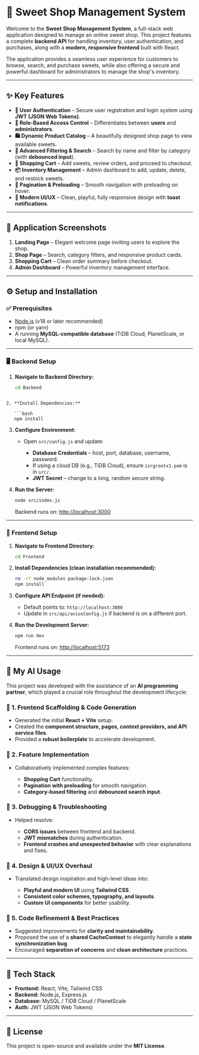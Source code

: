 
# 🍬 Sweet Shop Management System

Welcome to the **Sweet Shop Management System**, a full-stack web application designed to manage an online sweet shop. This project features a complete **backend API** for handling inventory, user authentication, and purchases, along with a **modern, responsive frontend** built with React.

The application provides a seamless user experience for customers to browse, search, and purchase sweets, while also offering a secure and powerful dashboard for administrators to manage the shop's inventory.

---

## ✨ Key Features

- **🔐 User Authentication** – Secure user registration and login system using **JWT (JSON Web Tokens)**.  
- **👥 Role-Based Access Control** – Differentiates between **users** and **administrators**.  
- **🛍 Dynamic Product Catalog** – A beautifully designed shop page to view available sweets.  
- **🔎 Advanced Filtering & Search** – Search by name and filter by category (with **debounced input**).  
- **🛒 Shopping Cart** – Add sweets, review orders, and proceed to checkout.  
- **📦 Inventory Management** – Admin dashboard to add, update, delete, and restock sweets.  
- **📑 Pagination & Preloading** – Smooth navigation with preloading on hover.  
- **🎨 Modern UI/UX** – Clean, playful, fully responsive design with **toast notifications**.  

---

## 📸 Application Screenshots

1. **Landing Page** – Elegant welcome page inviting users to explore the shop.  
2. **Shop Page** – Search, category filters, and responsive product cards.  
3. **Shopping Cart** – Clean order summary before checkout.  
4. **Admin Dashboard** – Powerful inventory management interface.  

---

## ⚙️ Setup and Installation

### ✅ Prerequisites
- [Node.js](https://nodejs.org/) (v18 or later recommended)  
- npm (or yarn)  
- A running **MySQL-compatible database** (TiDB Cloud, PlanetScale, or local MySQL).  

---

### 🖥 Backend Setup

1. **Navigate to Backend Directory:**
   ```bash
   cd Backend
```

2. **Install Dependencies:**

   ```bash
   npm install
   ```

3. **Configure Environment:**

   * Open `src/config.js` and update:

     * **Database Credentials** – host, port, database, username, password.
     * If using a cloud DB (e.g., TiDB Cloud), ensure `isrgrootx1.pem` is in `src/`.
     * **JWT Secret** – change to a long, random secure string.

4. **Run the Server:**

   ```bash
   node src/index.js
   ```

   Backend runs on: [http://localhost:3000](http://localhost:3000)

---

### 🎨 Frontend Setup

1. **Navigate to Frontend Directory:**

   ```bash
   cd Frontend
   ```

2. **Install Dependencies (clean installation recommended):**

   ```bash
   rm -rf node_modules package-lock.json
   npm install
   ```

3. **Configure API Endpoint (if needed):**

   * Default points to: `http://localhost:3000`
   * Update in `src/api/axiosConfig.js` if backend is on a different port.

4. **Run the Development Server:**

   ```bash
   npm run dev
   ```

   Frontend runs on: [http://localhost:5173](http://localhost:5173)

---

## 🤝 My AI Usage

This project was developed with the assistance of an **AI programming partner**, which played a crucial role throughout the development lifecycle:

### 🔹 1. Frontend Scaffolding & Code Generation

* Generated the initial **React + Vite** setup.
* Created the **component structure, pages, context providers, and API service files**.
* Provided a **robust boilerplate** to accelerate development.

### 🔹 2. Feature Implementation

* Collaboratively implemented complex features:

  * **Shopping Cart** functionality.
  * **Pagination with preloading** for smooth navigation.
  * **Category-based filtering** and **debounced search input**.

### 🔹 3. Debugging & Troubleshooting

* Helped resolve:

  * **CORS issues** between frontend and backend.
  * **JWT mismatches** during authentication.
  * **Frontend crashes and unexpected behavior** with clear explanations and fixes.

### 🔹 4. Design & UI/UX Overhaul

* Translated design inspiration and high-level ideas into:

  * **Playful and modern UI** using **Tailwind CSS**.
  * **Consistent color schemes, typography, and layouts**.
  * **Custom UI components** for better usability.

### 🔹 5. Code Refinement & Best Practices

* Suggested improvements for **clarity and maintainability**.
* Proposed the use of a **shared CacheContext** to elegantly handle a **state synchronization bug**.
* Encouraged **separation of concerns** and **clean architecture** practices.

---

## 🚀 Tech Stack

* **Frontend:** React, Vite, Tailwind CSS
* **Backend:** Node.js, Express.js
* **Database:** MySQL / TiDB Cloud / PlanetScale
* **Auth:** JWT (JSON Web Tokens)

---

## 📜 License

This project is open-source and available under the **MIT License**.


